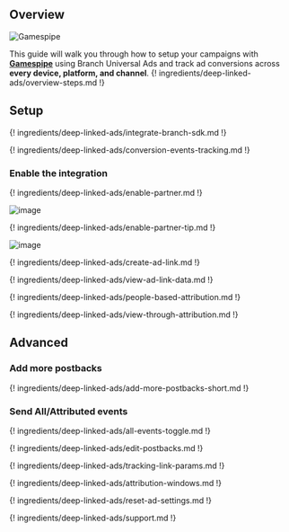 ## Overview

![Gamespipe](https://cdn.branch.io/branch-assets/ad-partner-manager/386574786681131050/gamesp-1528503092281.png)

This guide will walk you through how to setup your campaigns with **[Gamespipe](http://www.gamespipe.com)** using Branch Universal Ads and track ad conversions across **every device, platform, and channel**. 
{! ingredients/deep-linked-ads/overview-steps.md !}

## Setup

{! ingredients/deep-linked-ads/integrate-branch-sdk.md !}

{! ingredients/deep-linked-ads/conversion-events-tracking.md !}
 
### Enable the integration

{! ingredients/deep-linked-ads/enable-partner.md !}

![image](/img/pages/deep-linked-ads/gamespipe/gamespipe-enable.png)

{! ingredients/deep-linked-ads/enable-partner-tip.md !}

![image](/img/pages/deep-linked-ads/gamespipe/gamespipe-postbacks.png)

{! ingredients/deep-linked-ads/create-ad-link.md !}

{! ingredients/deep-linked-ads/view-ad-link-data.md !}

{! ingredients/deep-linked-ads/people-based-attribution.md !}

{! ingredients/deep-linked-ads/view-through-attribution.md !}

## Advanced

### Add more postbacks

{! ingredients/deep-linked-ads/add-more-postbacks-short.md !}

### Send All/Attributed events

{! ingredients/deep-linked-ads/all-events-toggle.md !}

{! ingredients/deep-linked-ads/edit-postbacks.md !}

{! ingredients/deep-linked-ads/tracking-link-params.md !}

{! ingredients/deep-linked-ads/attribution-windows.md !}

{! ingredients/deep-linked-ads/reset-ad-settings.md !}

{! ingredients/deep-linked-ads/support.md !}
